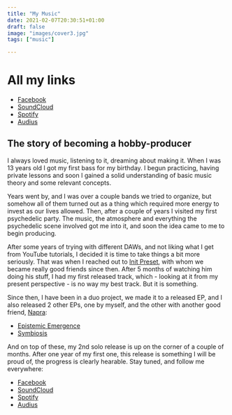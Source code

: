 ```yaml
---
title: "My Music"
date: 2021-02-07T20:30:51+01:00
draft: false
image: "images/cover3.jpg"
tags: ["music"]

---
```

# All my links

- [Facebook](https://www.facebook.com/ddyfedd)
- [SoundCloud](https://soundcloud.com/dyfed)
- [Spotify](https://open.spotify.com/artist/1w4NlrYSJuEPgZ8TYQTQ4B?si=axRo_4DfTpOiFPf5zov2QA)
- [Audius](https://audius.co/dyfed)

## The story of becoming a hobby-producer

I always loved music, listening to it, dreaming about making it. When I was 13 years old I got my first bass for my birthday. I begun practicing, having private lessons and soon I gained a solid understanding of basic music theory and some relevant concepts.

Years went by, and I was over a couple bands we tried to organize, but somehow all of them turned out as a thing which required more energy to invest as our lives allowed. Then, after a couple of years I visited my first psychedelic party. The music, the atmosphere and everything the psychedelic scene involved got me into it, and soon the idea came to me to begin producing.

After some years of trying with different DAWs, and not liking what I get from YouTube tutorials, I decided it is time to take things a bit more seriously. That was when I reached out to [Init Preset](https://soundcloud.com/init-preset), with whom we became really good friends since then. After 5 months of watching him doing his stuff, I had my first released track, which - looking at it from my present perspective - is no way my best track. But it is something.

Since then, I have been in a duo project, we made it to a released EP, and I also released 2 other EPs, one by myself, and the other with another good friend, [Napra](https://soundcloud.com/naprapsy):
- [Epistemic Emergence](https://blackoutrec.bandcamp.com/album/epistemic-emergence)
- [Symbiosis](https://warromajarec.bandcamp.com/album/symbiosis-ep)

And on top of these, my 2nd solo release is up on the corner of a couple of months. After one year of my first one, this release is something I will be proud of, the progress is clearly hearable. Stay tuned, and follow me everywhere:
- [Facebook](https://www.facebook.com/ddyfedd)
- [SoundCloud](https://soundcloud.com/dyfed)
- [Spotify](https://open.spotify.com/artist/1w4NlrYSJuEPgZ8TYQTQ4B?si=axRo_4DfTpOiFPf5zov2QA)
- [Audius](https://audius.co/dyfed)
